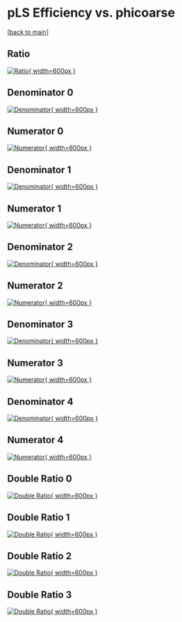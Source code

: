 # pLS Efficiency vs. phicoarse

[[back to main](./)]



## Ratio

[![Ratio](../mtv/var/pLS_vtr_13_-1_eff_phicoarse.png){ width=600px }](../mtv/var/pLS_vtr_13_-1_eff_phicoarse.pdf)

## Denominator 0

[![Denominator](../mtv/den/pLS_vtr_13_-1_eff_phicoarse_den0.png){ width=600px }](../mtv/den/pLS_vtr_13_-1_eff_phicoarse_den0.pdf)

## Numerator 0

[![Numerator](../mtv/num/pLS_vtr_13_-1_eff_phicoarse_num0.png){ width=600px }](../mtv/num/pLS_vtr_13_-1_eff_phicoarse_num0.pdf)

## Denominator 1

[![Denominator](../mtv/den/pLS_vtr_13_-1_eff_phicoarse_den1.png){ width=600px }](../mtv/den/pLS_vtr_13_-1_eff_phicoarse_den1.pdf)

## Numerator 1

[![Numerator](../mtv/num/pLS_vtr_13_-1_eff_phicoarse_num1.png){ width=600px }](../mtv/num/pLS_vtr_13_-1_eff_phicoarse_num1.pdf)

## Denominator 2

[![Denominator](../mtv/den/pLS_vtr_13_-1_eff_phicoarse_den2.png){ width=600px }](../mtv/den/pLS_vtr_13_-1_eff_phicoarse_den2.pdf)

## Numerator 2

[![Numerator](../mtv/num/pLS_vtr_13_-1_eff_phicoarse_num2.png){ width=600px }](../mtv/num/pLS_vtr_13_-1_eff_phicoarse_num2.pdf)

## Denominator 3

[![Denominator](../mtv/den/pLS_vtr_13_-1_eff_phicoarse_den3.png){ width=600px }](../mtv/den/pLS_vtr_13_-1_eff_phicoarse_den3.pdf)

## Numerator 3

[![Numerator](../mtv/num/pLS_vtr_13_-1_eff_phicoarse_num3.png){ width=600px }](../mtv/num/pLS_vtr_13_-1_eff_phicoarse_num3.pdf)

## Denominator 4

[![Denominator](../mtv/den/pLS_vtr_13_-1_eff_phicoarse_den4.png){ width=600px }](../mtv/den/pLS_vtr_13_-1_eff_phicoarse_den4.pdf)

## Numerator 4

[![Numerator](../mtv/num/pLS_vtr_13_-1_eff_phicoarse_num4.png){ width=600px }](../mtv/num/pLS_vtr_13_-1_eff_phicoarse_num4.pdf)

## Double Ratio 0

[![Double Ratio](../mtv/ratio/pLS_vtr_13_-1_eff_phicoarse_ratio0.png){ width=600px }](../mtv/ratio/pLS_vtr_13_-1_eff_phicoarse_ratio0.pdf)

## Double Ratio 1

[![Double Ratio](../mtv/ratio/pLS_vtr_13_-1_eff_phicoarse_ratio1.png){ width=600px }](../mtv/ratio/pLS_vtr_13_-1_eff_phicoarse_ratio1.pdf)

## Double Ratio 2

[![Double Ratio](../mtv/ratio/pLS_vtr_13_-1_eff_phicoarse_ratio2.png){ width=600px }](../mtv/ratio/pLS_vtr_13_-1_eff_phicoarse_ratio2.pdf)

## Double Ratio 3

[![Double Ratio](../mtv/ratio/pLS_vtr_13_-1_eff_phicoarse_ratio3.png){ width=600px }](../mtv/ratio/pLS_vtr_13_-1_eff_phicoarse_ratio3.pdf)


